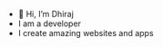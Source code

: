 - 👋 Hi, I’m Dhiraj
- I am a developer
- I create amazing websites and apps



<!---
DHIRAJ540/DHIRAJ540 is a ✨ special ✨ repository because its `README.md` (this file) appears on your GitHub profile.
You can click the Preview link to take a look at your changes.
--->
